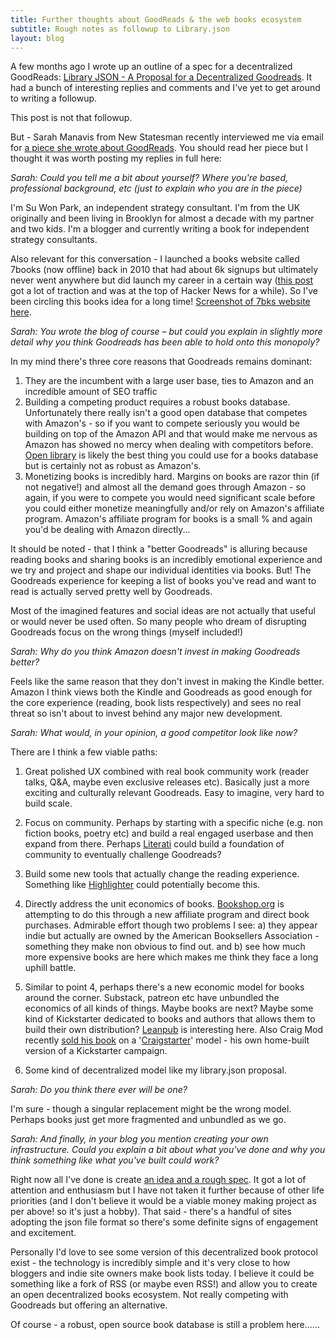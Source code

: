 ```yaml
---
title: Further thoughts about GoodReads & the web books ecosystem
subtitle: Rough notes as followup to Library.json
layout: blog
---
```


A few months ago I wrote up an outline of a spec for a decentralized GoodReads: [Library JSON - A Proposal for a Decentralized Goodreads](https://sepiabrown.github.io/2020/04/15/library-json/). It had a bunch of interesting replies and comments and I've yet to get around to writing a followup.

This post is not that followup.

But - Sarah Manavis from New Statesman recently interviewed me via email for [a piece she wrote about GoodReads](https://www.newstatesman.com/science-tech/social-media/2020/08/better-goodreads-possible-bad-for-books-storygraph-amazon). You should read her piece but I thought it was worth posting my replies in full here:

*Sarah:  Could you tell me a bit about yourself? Where you're based, professional background, etc (just to explain who you are in the piece)* 

I'm Su Won Park, an independent strategy consultant. I'm from the UK originally and been living in Brooklyn for almost a decade with my partner and two kids. I'm a blogger and currently writing a book for independent strategy consultants.

Also relevant for this conversation - I launched a books website called 7books (now offline) back in 2010 that had about 6k signups but ultimately never went anywhere but did launch my career in a certain way ([this post](https://web.archive.org/web/20150214185808/http://www.7bks.com/blog/179001) got a lot of traction and was at the top of Hacker News for a while). So I've been circling this books idea for a long time! [Screenshot of 7bks website here](https://tomcritchlow.com/images/projects/7books.png).

*Sarah: You wrote the blog of course – but could you explain in slightly more detail why you think Goodreads has been able to hold onto this monopoly?*

In my mind there's three core reasons that Goodreads remains dominant:

1. They are the incumbent with a large user base, ties to Amazon and an incredible amount of SEO traffic
2. Building a competing product requires a robust books database. Unfortunately there really isn't a good open database that competes with Amazon's - so if you want to compete seriously you would be building on top of the Amazon API and that would make me nervous as Amazon has showed no mercy when dealing with competitors before. [Open library](https://openlibrary.org/works/OL65936W/Desolation_angels) is likely the best thing you could use for a books database but is certainly not as robust as Amazon's.
3. Monetizing books is incredibly hard. Margins on books are razor thin (if not negative!) and almost all the demand goes through Amazon - so again, if you were to compete you would need significant scale before you could either monetize meaningfully and/or rely on Amazon's affiliate program. Amazon's affiliate program for books is a small % and again you'd be dealing with Amazon directly...

It should be noted - that I think a "better Goodreads" is alluring because reading books and sharing books is an incredibly emotional experience and we try and project and shape our individual identities via books. But! The Goodreads experience for keeping a list of books you've read and want to read is actually served pretty well by Goodreads.

Most of the imagined features and social ideas are not actually that useful or would never be used often. So many people who dream of disrupting Goodreads focus on the wrong things (myself included!)

*Sarah: Why do you think Amazon doesn't invest in making Goodreads better?*

Feels like the same reason that they don't invest in making the Kindle better. Amazon I think views both the Kindle and Goodreads as good enough for the core experience (reading, book lists respectively) and sees no real threat so isn't about to invest behind any major new development.

*Sarah: What would, in your opinion, a good competitor look like now?*

There are I think a few viable paths:

1) Great polished UX combined with real book community work (reader talks, Q&A, maybe even exclusive releases etc). Basically just a more exciting and culturally relevant Goodreads. Easy to imagine, very hard to build scale.

2) Focus on community. Perhaps by starting with a specific niche (e.g. non fiction books, poetry etc) and build a real engaged userbase and then expand from there. Perhaps [Literati](https://literati.com/) could build a foundation of community to eventually challenge Goodreads?

3) Build some new tools that actually change the reading experience. Something like [Highlighter](https://highlighter.com/) could potentially become this.

4) Directly address the unit economics of books. [Bookshop.org](https://bookshop.org/) is attempting to do this through a new affiliate program and direct book purchases. Admirable effort though two problems I see: a) they appear indie but actually are owned by the American Booksellers Association - something they make non obvious to find out. and b) see how much more expensive books are here which makes me think they face a long uphill battle.

5) Similar to point 4, perhaps there's a new economic model for books around the corner. Substack, patreon etc have unbundled the economics of all kinds of things. Maybe books are next? Maybe some kind of Kickstarter dedicated to books and authors that allows them to build their own distribution? [Leanpub](https://leanpub.com/) is interesting here. Also Craig Mod recently [sold his book](https://shop.specialprojects.jp/products/kissa-by-kissa?variant=34630892683419) on a '[Craigstarter](https://github.com/cmod/craigstarter)' model - his own home-built version of a Kickstarter campaign.

6) Some kind of decentralized model like my library.json proposal.

*Sarah: Do you think there ever will be one?* 

I'm sure - though a singular replacement might be the wrong model. Perhaps books just get more fragmented and unbundled as we go.

*Sarah: And finally, in your blog you mention creating your own infrastructure. Could you explain a bit about what you've done and why you think something like what you've built could work?*

Right now all I've done is create [an idea and a rough spec](https://tomcritchlow.com/2020/04/15/library-json/). It got a lot of attention and enthusiasm but I have not taken it further because of other life priorities (and I don't believe it would be a viable money making project as per above! so it's just a hobby). That said - there's a handful of sites adopting the json file format so there's some definite signs of engagement and excitement.

Personally I'd love to see some version of this decentralized book protocol exist - the technology is incredibly simple and it's very close to how bloggers and indie site owners make book lists today. I believe it could be something like a fork of RSS (or maybe even RSS!) and allow you to create an open decentralized books ecosystem. Not really competing with Goodreads but offering an alternative.

Of course - a robust, open source book database is still a problem here......